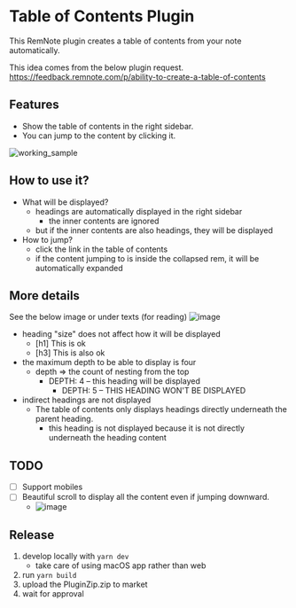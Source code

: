 # Table of Contents Plugin

This RemNote plugin creates a table of contents from your note automatically.

This idea comes from the below plugin request.<br/>
https://feedback.remnote.com/p/ability-to-create-a-table-of-contents

## Features

- Show the table of contents in the right sidebar.
- You can jump to the content by clicking it.

![working_sample](https://github.com/toxoxi/remnote-table-of-contents/assets/29012724/6c1d67da-c6c3-4fff-832d-56f9eb92c31e)

## How to use it?
- What will be displayed?
  - headings are automatically displayed in the right sidebar
    - the inner contents are ignored
  - but if the inner contents are also headings, they will be displayed
- How to jump?
  - click the link in the table of contents
  - if the content jumping to is inside the collapsed rem, it will be automatically expanded

## More details
See the below image or under texts (for reading)
![image](https://github.com/toxoxi/remnote-table-of-contents/assets/29012724/a7ceb146-f6ea-4925-ae75-b1e9c5dc9f87)

- heading "size" does not affect how it will be displayed
  - [h1] This is ok
  - [h3] This is also ok
- the maximum depth to be able to display is four
  - depth ⇒ the count of nesting from the top
    - DEPTH: 4 – this heading will be displayed
      - DEPTH: 5 – THIS HEADING WON'T BE DISPLAYED 
- indirect headings are not displayed
  - The table of contents only displays headings directly underneath the parent heading.
    - this heading is not displayed because it is not directly underneath the heading content

## TODO
- [ ] Support mobiles
- [ ] Beautiful scroll to display all the content even if jumping downward.
  - ![image](https://github.com/toxoxi/remnote-table-of-contents/assets/29012724/2fc98e06-4b05-4288-b7ad-dd605a9d0709)

<!-- ignore-after -->

## Release
1. develop locally with `yarn dev`
    - take care of using macOS app rather than web
2. run `yarn build`
3. upload the PluginZip.zip to market
4. wait for approval
